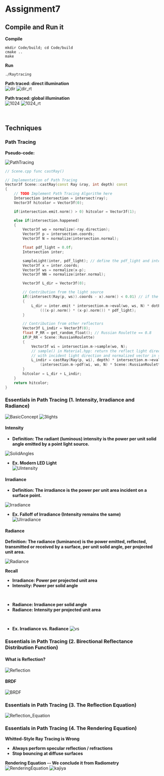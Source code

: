 # Assignment7

## Compile and Run it
**Compile**<br>
```unix
mkdir Code/build; cd Code/build
cmake ..
make
```
**Run**<br>
```
./Raytracing
```
**Path traced: direct illumination**<br>
![dir](Sources/dir.png)
![dir_rt](Sources/dir_rt.png)
<br>

**Path traced: global illumination**<br>
![1024](Sources/1024.png)
![1024_rt](Sources/1024_rt.png)

<br>

## Techniques
### Path Tracing
**Pseudo-code:**<br>

![PathTracing](Sources/PathTracing.png)
```cpp
// Scene.cpp func castRay()

// Implementation of Path Tracing
Vector3f Scene::castRay(const Ray &ray, int depth) const
{
    // TODO Implement Path Tracing Algorithm here
    Intersection intersection = intersect(ray);
    Vector3f hitcolor = Vector3f(0);

    if(intersection.emit.norm() > 0) hitcolor = Vector3f(1);

    else if(intersection.happened)
    {
        Vector3f wo = normalize(-ray.direction);
        Vector3f p = intersection.coords;
        Vector3f N = normalize(intersection.normal);

        float pdf_light = 0.0f;
        Intersection inter;

        sampleLight(inter, pdf_light); // define the pdf_light and inter_coords(on light)
        Vector3f x = inter.coords;
        Vector3f ws = normalize(x-p);
        Vector3f NN = normalize(inter.normal);

        Vector3f L_dir = Vector3f(0);

        // Contribution from the light source
        if((intersect(Ray(p, ws)).coords - x).norm() < 0.01) // if the is not blocked in the middle
        {
            L_dir = inter.emit * intersection.m->eval(wo, ws, N) * dotProduct(ws, N) * dotProduct(-ws, NN) /
                (((x-p).norm() * (x-p).norm()) * pdf_light);
        }

        // Contribution from other reflectors
        Vector3f L_indir = Vector3f(0);
        float P_RR = get_random_float(); // Russian Roulette == 0.8
        if(P_RR < Scene::RussianRoulette)
        {
            Vector3f wi = intersection.m->sample(wo, N);
            // sample() in Material.hpp: return the reflect light direction
            // with incident light direction and normalized vector in specific material
            L_indir = castRay(Ray(p, wi), depth) * intersection.m->eval(wi, wo, N) * dotProduct(wi, N) /
                (intersection.m->pdf(wi, wo, N) * Scene::RussianRoulette);
        }
        hitcolor = L_dir + L_indir;
    }
    return hitcolor;
}
```
### Essentials in Path Tracing (1. Intensity, Irradiance and Radiance)
![BasicConcept](Sources/BasicConcept.png)
![3lights](Sources/3lights.png)
#### Intensity
* **Definition: The radiant (luminous) intensity is the power per unit solid angle emitted by a point light source.**<br>

![SolidAngles](Sources/SolidAngles.png)
* **Ex. Modern LED Light**<br>
![UIntensity](Sources/UIntensity.png)

#### Irradiance
* **Definition: The irradiance is the power per unit area incident on a surface point.**<br>

![Irradiance](Sources/Irradiance.png)
* **Ex. Falloff of Irradiance (Intensity remains the same)**<br>
![UIrradiance](Sources/UIrradiance.png)

#### Radiance
**Definition: The radiance (luminance) is the power emitted, reflected, transmitted or received by a surface, per unit solid angle, per projected unit area.**<br>

![Radiance](Sources/Radiance.png)

**Recall**
* **Irradiance: Power per projected unit area**
* **Intensity: Power per solid angle**
<br>

* **Radiance: Irradiance per solid angle**
* **Radiance: Intensity per projected unit area**
<br>

* **Ex. Irradiance vs. Radiance**
![vs](Sources/vs.png)


### Essentials in Path Tracing (2. Birectional Reflectance Distribution Function)
#### What is Reflection?
![Reflection](Sources/Reflection.png)
#### BRDF
![BRDF](Sources/BRDF.png)

### Essentials in Path Tracing (3. The Reflection Equation)
![Reflection_Equation](Sources/Reflection_Equation.png)


### Essentials in Path Tracing (4. The Rendering Equation)
**Whitted-Style Ray Tracing is Wrong**
* **Always perform specular reflection / refractions**
* **Stop bouncing at diffuse surfaces**

**Rendering Equation -- We conclude it from Radiometry**<br>
![RenderingEquation](Sources/RenderingEquation.png)
![kajiya](Sources/kajiya.png)

